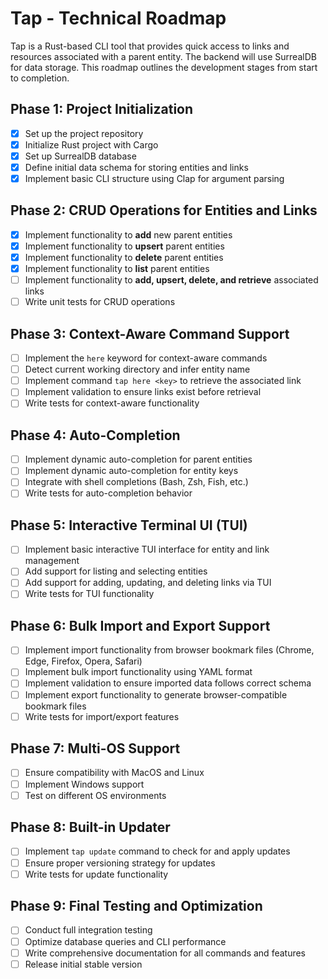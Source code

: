 # Tap - Technical Roadmap

Tap is a Rust-based CLI tool that provides quick access to links and resources associated with a parent entity. The backend will use SurrealDB for data storage. This roadmap outlines the development stages from start to completion.

## Phase 1: Project Initialization

- [x] Set up the project repository
- [x] Initialize Rust project with Cargo
- [x] Set up SurrealDB database
- [x] Define initial data schema for storing entities and links
- [x] Implement basic CLI structure using Clap for argument parsing

## Phase 2: CRUD Operations for Entities and Links

- [x] Implement functionality to **add** new parent entities
- [x] Implement functionality to **upsert** parent entities
- [x] Implement functionality to **delete** parent entities
- [x] Implement functionality to **list** parent entities
- [ ] Implement functionality to **add, upsert, delete, and retrieve** associated links
- [ ] Write unit tests for CRUD operations

## Phase 3: Context-Aware Command Support

- [ ] Implement the `here` keyword for context-aware commands
- [ ] Detect current working directory and infer entity name
- [ ] Implement command `tap here <key>` to retrieve the associated link
- [ ] Implement validation to ensure links exist before retrieval
- [ ] Write tests for context-aware functionality

## Phase 4: Auto-Completion

- [ ] Implement dynamic auto-completion for parent entities
- [ ] Implement dynamic auto-completion for entity keys
- [ ] Integrate with shell completions (Bash, Zsh, Fish, etc.)
- [ ] Write tests for auto-completion behavior

## Phase 5: Interactive Terminal UI (TUI)

- [ ] Implement basic interactive TUI interface for entity and link management
- [ ] Add support for listing and selecting entities
- [ ] Add support for adding, updating, and deleting links via TUI
- [ ] Write tests for TUI functionality

## Phase 6: Bulk Import and Export Support

- [ ] Implement import functionality from browser bookmark files (Chrome, Edge, Firefox, Opera, Safari)
- [ ] Implement bulk import functionality using YAML format
- [ ] Implement validation to ensure imported data follows correct schema
- [ ] Implement export functionality to generate browser-compatible bookmark files
- [ ] Write tests for import/export features

## Phase 7: Multi-OS Support

- [ ] Ensure compatibility with MacOS and Linux
- [ ] Implement Windows support
- [ ] Test on different OS environments

## Phase 8: Built-in Updater

- [ ] Implement `tap update` command to check for and apply updates
- [ ] Ensure proper versioning strategy for updates
- [ ] Write tests for update functionality

## Phase 9: Final Testing and Optimization

- [ ] Conduct full integration testing
- [ ] Optimize database queries and CLI performance
- [ ] Write comprehensive documentation for all commands and features
- [ ] Release initial stable version
